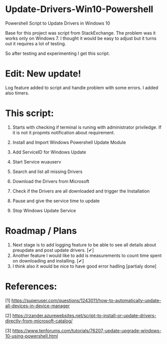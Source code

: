 # Update-Drivers-Win10-Powershell

Powershell Script to Update Drivers in Windows 10

Base for this project was script from StackExchange. The problem was it works only on Windows 7. 
I thought it would be easy to adjust but it turns out it requires a lot of testing.

So after testing and experimenting I get this script. 

# Edit: New update!

Log feature added to script and handle problem with some errors.
I added also timers.

# This script: 

1. Starts with checking if terminal is runing with administrator priviledge.
If it is not it propmts notification about requirement. 

2. Install and Import Windows Powershell Update Module

3. Add ServiceID for Windows Update

4. Start Service wuauserv 

5. Search and list all missing Drivers

6. Download the Drivers from Microsoft

7. Check if the Drivers are all downloaded and trigger the Installation

8. Pause and give the service time to update

9. Stop Windows Update Service

# Roadmap / Plans

1. Next stage is to add logging feature to be able to see all details about preupdate and post update drivers. [✔]
2. Another feature I would like to add is measurements to count time spent on downloading and installing. [✔]
3. I think also it would be nice to have good error hadling [partialy done]

# References:
[1] https://superuser.com/questions/1243011/how-to-automatically-update-all-devices-in-device-manager

[2] https://rzander.azurewebsites.net/script-to-install-or-update-drivers-directly-from-microsoft-catalog/

[3] https://www.tenforums.com/tutorials/76207-update-upgrade-windows-10-using-powershell.html
